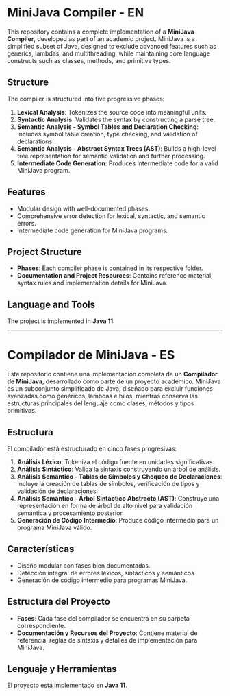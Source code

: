 # MiniJava Compiler - EN

This repository contains a complete implementation of a **MiniJava Compiler**, developed as part of an academic project. MiniJava is a simplified subset of Java, designed to exclude advanced features such as generics, lambdas, and multithreading, while maintaining core language constructs such as classes, methods, and primitive types.

## Structure

The compiler is structured into five progressive phases:
1. **Lexical Analysis**: Tokenizes the source code into meaningful units.
2. **Syntactic Analysis**: Validates the syntax by constructing a parse tree.
3. **Semantic Analysis - Symbol Tables and Declaration Checking**: Includes symbol table creation, type checking, and validation of declarations.
4. **Semantic Analysis - Abstract Syntax Trees (AST)**: Builds a high-level tree representation for semantic validation and further processing.
5. **Intermediate Code Generation**: Produces intermediate code for a valid MiniJava program.

## Features
- Modular design with well-documented phases.
- Comprehensive error detection for lexical, syntactic, and semantic errors.
- Intermediate code generation for MiniJava programs.

## Project Structure
- **Phases**: Each compiler phase is contained in its respective folder.
- **Documentation and Project Resources**: Contains reference material, syntax rules and implementation details for MiniJava.

## Language and Tools
The project is implemented in **Java 11**.

---

# Compilador de MiniJava - ES

Este repositorio contiene una implementación completa de un **Compilador de MiniJava**, desarrollado como parte de un proyecto académico. MiniJava es un subconjunto simplificado de Java, diseñado para excluir funciones avanzadas como genéricos, lambdas e hilos, mientras conserva las estructuras principales del lenguaje como clases, métodos y tipos primitivos.

## Estructura

El compilador está estructurado en cinco fases progresivas:
1. **Análisis Léxico**: Tokeniza el código fuente en unidades significativas.
2. **Análisis Sintáctico**: Valida la sintaxis construyendo un árbol de análisis.
3. **Análisis Semántico - Tablas de Símbolos y Chequeo de Declaraciones**: Incluye la creación de tablas de símbolos, verificación de tipos y validación de declaraciones.
4. **Análisis Semántico - Árbol Sintáctico Abstracto (AST)**: Construye una representación en forma de árbol de alto nivel para validación semántica y procesamiento posterior.
5. **Generación de Código Intermedio**: Produce código intermedio para un programa MiniJava válido.

## Características
- Diseño modular con fases bien documentadas.
- Detección integral de errores léxicos, sintácticos y semánticos.
- Generación de código intermedio para programas MiniJava.

## Estructura del Proyecto
- **Fases**: Cada fase del compilador se encuentra en su carpeta correspondiente.
- **Documentación y Recursos del Proyecto**: Contiene material de referencia, reglas de sintaxis y detalles de implementación para MiniJava.

## Lenguaje y Herramientas
El proyecto está implementado en **Java 11**.

